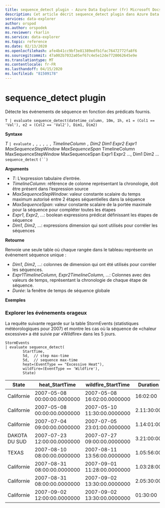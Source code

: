 ```yaml
---
title: sequence_detect plugin - Azure Data Explorer (fr) Microsoft Docs
description: Cet article décrit sequence_detect plugin dans Azure Data Explorer.
services: data-explorer
author: orspod
ms.author: orspodek
ms.reviewer: rkarlin
ms.service: data-explorer
ms.topic: reference
ms.date: 02/13/2020
ms.openlocfilehash: afe4b41cc9bf3e81389edfb1fac76472772fa8f6
ms.sourcegitcommit: 47a002b7032a05ef67c4e5e12de7720062645e9e
ms.translationtype: MT
ms.contentlocale: fr-FR
ms.lasthandoff: 04/15/2020
ms.locfileid: "81509178"
---
```

# <a name="sequence_detect-plugin"></a>sequence_detect plugin

Détecte les événements de séquence en fonction des prédicats fournis.

```kusto
T | evaluate sequence_detect(datetime_column, 10m, 1h, e1 = (Col1 == 'Val'), e2 = (Col2 == 'Val2'), Dim1, Dim2)
```

**Syntaxe**

*T* `| evaluate` `,` `,` `,` `,` `,` `,` *TimelineColumn* `,` *Dim2* *Dim1* *Expr2* *Expr1* *MaxSequenceStepWindow* *MaxSequenceSpan* TimelineColumn MaxSequenceStepWindow MaxSequenceSpan Expr1 Expr2 ..., Dim1 Dim2 ... `sequence_detect` `(``)`

**Arguments**

* *T*: L’expression tabulaire d’entrée.
* *TimelineColumn*: référence de colonne représentant la chronologie, doit être présent dans l’expression source
* *MaxSequenceStepWindow*: valeur constante scalaire du temps maximum autorisé entre 2 étapes séquentielles dans la séquence
* *MaxSequenceSpan*: valeur constante scalaire de la portée maximale pour la séquence pour compléter toutes les étapes
* *Expr1*, *Expr2*, ...: boolean expressions prédicat définissant les étapes de séquence
* *Dim1*, *Dim2*, ...: expressions dimension qui sont utilisés pour corréler les séquences

**Retourne**

Renvoie une seule table où chaque rangée dans le tableau représente un événement séquence unique :

* *Dim1*, *Dim2*, ...: colonnes de dimension qui ont été utilisés pour corréler les séquences.
* *Expr1*_*TimelineColumn*, *Expr2*_*TimelineColumn*, ...: Colonnes avec des valeurs de temps, représentant la chronologie de chaque étape de séquence.
* *Durée*: la fenêtre de temps de séquence globale

**Exemples**

### <a name="exploring-storm-events"></a>Explorer les événements orageux 

La requête suivante regarde sur la table StormEvents (statistiques météorologiques pour 2007) et montre les cas où la séquence de «chaleur excessive» a été suivie par «Wildfire» dans les 5 jours.

```kusto
StormEvents
| evaluate sequence_detect(
        StartTime,
        5d,  // step max-time
        5d,  // sequence max-time
        heat=(EventType == "Excessive Heat"), 
        wildfire=(EventType == 'Wildfire'), 
        State)
```

|State|heat_StartTime|wildfire_StartTime|Duration|
|---|---|---|---|
|Californie|2007-05-08 00:00:00.0000000|2007-05-08 16:02:00.0000000|16:02:00|
|Californie|2007-05-08 00:00:00.0000000|2007-05-10 11:30:00.0000000|2.11:30:00|
|Californie|2007-07-04 09:00:00.0000000|2007-07-05 23:01:00.0000000|1.14:01:00|
|DAKOTA DU SUD|2007-07-23 12:00:00.0000000|2007-07-27 09:00:00.0000000|3.21:00:00|
|TEXAS|2007-08-10 08:00:00.0000000|2007-08-11 13:56:00.0000000|1.05:56:00|
|Californie|2007-08-31 08:00:00.0000000|2007-09-01 11:28:00.0000000|1.03:28:00|
|Californie|2007-08-31 08:00:00.0000000|2007-09-02 13:30:00.0000000|2.05:30:00|
|Californie|2007-09-02 12:00:00.0000000|2007-09-02 13:30:00.0000000|01:30:00|